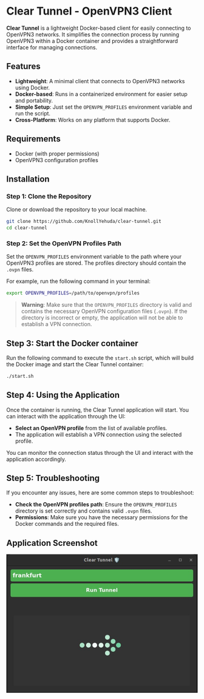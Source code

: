 # Clear Tunnel - OpenVPN3 Client

**Clear Tunnel** is a lightweight Docker-based client for easily connecting to OpenVPN3 networks. It simplifies the connection process by running OpenVPN3 within a Docker container and provides a straightforward interface for managing connections.

## Features

- **Lightweight**: A minimal client that connects to OpenVPN3 networks using Docker.
- **Docker-based**: Runs in a containerized environment for easier setup and portability.
- **Simple Setup**: Just set the `OPENVPN_PROFILES` environment variable and run the script.
- **Cross-Platform**: Works on any platform that supports Docker.

## Requirements

- Docker (with proper permissions)
- OpenVPN3 configuration profiles

## Installation

### Step 1: Clone the Repository

Clone or download the repository to your local machine.

```bash
git clone https://github.com/KnollYehuda/clear-tunnel.git
cd clear-tunnel
```

### Step 2: Set the OpenVPN Profiles Path

Set the `OPENVPN_PROFILES` environment variable to the path where your OpenVPN3 profiles are stored. The profiles directory should contain the `.ovpn` files.

For example, run the following command in your terminal:

```bash
export OPENVPN_PROFILES=/path/to/openvpn/profiles
```
> **Warning**: Make sure that the `OPENVPN_PROFILES` directory is valid and contains the necessary OpenVPN configuration files (`.ovpn`). If the directory is incorrect or empty, the application will not be able to establish a VPN connection.

## Step 3: Start the Docker container

Run the following command to execute the `start.sh` script, which will build the Docker image and start the Clear Tunnel container:

```bash
./start.sh
```

## Step 4: Using the Application

Once the container is running, the Clear Tunnel application will start. You can interact with the application through the UI:

- **Select an OpenVPN profile** from the list of available profiles.
- The application will establish a VPN connection using the selected profile.

You can monitor the connection status through the UI and interact with the application accordingly.

## Step 5: Troubleshooting

If you encounter any issues, here are some common steps to troubleshoot:

- **Check the OpenVPN profiles path**: Ensure the `OPENVPN_PROFILES` directory is set correctly and contains valid `.ovpn` files.
- **Permissions**: Make sure you have the necessary permissions for the Docker commands and the required files.

## Application Screenshot

![Screenshot of Clear Tunnel Application](static/readme.png)
